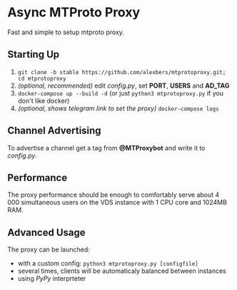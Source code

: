 # Async MTProto Proxy #

Fast and simple to setup mtproto proxy.

## Starting Up ##
    
1. `git clone -b stable https://github.com/alexbers/mtprotoproxy.git; cd mtprotoproxy`
2. *(optional, recommended)* edit *config.py*, set **PORT**, **USERS** and **AD_TAG**
3. `docker-compose up --build -d` (or just `python3 mtprotoproxy.py` if you don't like docker)
4. *(optional, shows telegram link to set the proxy)* `docker-compose logs`

## Channel Advertising ##

To advertise a channel get a tag from **@MTProxybot** and write it to *config.py*.

## Performance ##

The proxy performance should be enough to comfortably serve about 4 000 simultaneous users on
the VDS instance with 1 CPU core and 1024MB RAM.

## Advanced Usage ##

The proxy can be launched:
- with a custom config: `python3 mtprotoproxy.py [configfile]`
- several times, clients will be automaticaly balanced between instances
- using *PyPy* interprteter
